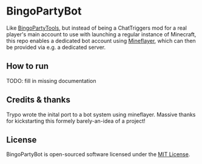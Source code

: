 # BingoPartyBot

Like [BingoPartyTools](https://github.com/aphased/BingoPartyTools?tab=readme-ov-file#all-available-commands), but instead 
of being a ChatTriggers mod for a real player's main account to use with 
launching a regular instance of Minecraft, this repo  enables a dedicated bot 
account using [Mineflayer](https://github.com/PrismarineJS/mineflayer), which 
can then be provided via e.g. a dedicated server.


## How to run

TODO: fill in missing documentation


## Credits & thanks

Trypo wrote the inital port to a bot system using mineflayer. Massive thanks for kickstarting this formely barely-an-idea of a project!


## License

BingoPartyBot is open-sourced software licensed under the [MIT License](https://opensource.org/licenses/MIT).
